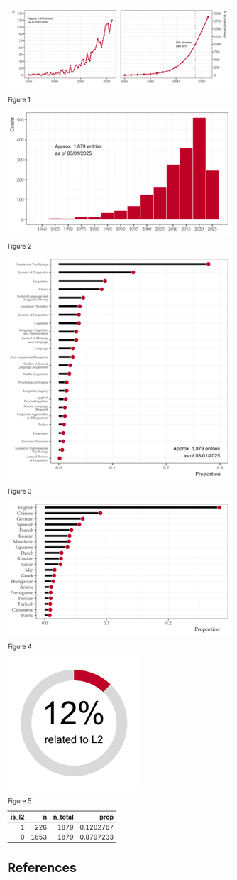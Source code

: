 

<div id="fig-line-graph">

<img src="README_files/figure-commonmark/fig-line-graph-1.png"
id="fig-line-graph" />

Figure 1

</div>

<div id="fig-bar-graph">

<img src="README_files/figure-commonmark/fig-bar-graph-1.png"
id="fig-bar-graph" />

Figure 2

</div>

<div id="fig-journals">

<img src="README_files/figure-commonmark/fig-journals-1.png"
id="fig-journals" />

Figure 3

</div>

<div id="fig-langs">

<img src="README_files/figure-commonmark/fig-langs-1.png"
id="fig-langs" />

Figure 4

</div>

<div id="fig-l2-prevalence">

<img src="README_files/figure-commonmark/fig-l2-prevalence-1.png"
id="fig-l2-prevalence" />

Figure 5

</div>

| is_l2 |    n | n_total |      prop |
|------:|-----:|--------:|----------:|
|     1 |  226 |    1879 | 0.1202767 |
|     0 | 1653 |    1879 | 0.8797233 |

# References
